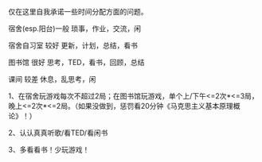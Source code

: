 仅在这里自我承诺一些时间分配方面的问题。



宿舍(esp.阳台)一般	琐事，作业，交流，闲

宿舍自习室	 较好	更新，计划，总结，看书

图书馆		 很好	思考，TED，看书，回顾，总结

课间		 较差	休息，乱思考，闲



1、在宿舍玩游戏每次不超过2局；在图书馆玩游戏，单个上/下午<=2次\*<=3局，晚上<=2次\*<=2局。（如果没做到，惩罚看20分钟《马克思主义基本原理概论》！）

2、认认真真听歌/看TED/看闲书

3、多看看书！少玩游戏！

